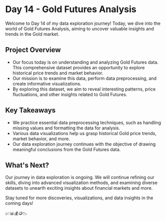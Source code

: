 # Day 14 - Gold Futures Analysis

Welcome to Day 14 of my data exploration journey! Today, we dive into the world of Gold Futures Analysis, aiming to uncover valuable insights and trends in the Gold market.

## Project Overview

- Our focus today is on understanding and analyzing Gold Futures data. This comprehensive dataset provides an opportunity to explore historical price trends and market behavior.
- Our mission is to examine this data, perform data preprocessing, and create informative visualizations.
- By exploring this dataset, we aim to reveal interesting patterns, price fluctuations, and other insights related to Gold Futures.

## Key Takeaways

- We practice essential data preprocessing techniques, such as handling missing values and formatting the data for analysis.
- Various data visualizations help us grasp historical Gold price trends, market behavior, and more.
- Our data exploration journey continues with the objective of drawing meaningful conclusions from the Gold Futures data.

## What's Next?

Our journey in data exploration is ongoing. We will continue refining our skills, diving into advanced visualization methods, and examining diverse datasets to unearth exciting insights about financial markets and more.

Stay tuned for more discoveries, visualizations, and data insights in the coming days!

📈📊💰🪙📉
